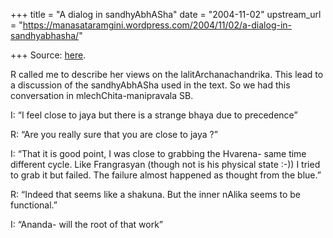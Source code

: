+++
title = "A dialog in sandhyAbhASha"
date = "2004-11-02"
upstream_url = "https://manasataramgini.wordpress.com/2004/11/02/a-dialog-in-sandhyabhasha/"

+++
Source: [here](https://manasataramgini.wordpress.com/2004/11/02/a-dialog-in-sandhyabhasha/).

R called me to describe her views on the lalitArchanachandrika. This
lead to a discussion of the sandhyAbhASha used in the text. So we had
this conversation in mlechChita-manipravala SB.  
  
I: “I feel close to jaya but there is a strange bhaya due to
precedence”  
  
R: “Are you really sure that you are close to jaya ?”  
  
I: “That it is good point, I was close to grabbing the Hvarena- same
time different cycle. Like Frangrasyan (though not is his physical state
:-)) I tried to grab it but failed. The failure almost happened as
thought from the blue.”  
  
R: “Indeed that seems like a shakuna. But the inner nAlika seems to be
functional.”  
  
I: “Ananda- will the root of that work”

